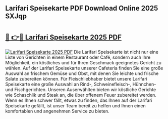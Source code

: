 ## Larifari Speisekarte PDF Download Online 2025 SXJqp

# <h2><a href="http://gc5hm5p.nevu.top/?p=Larifari+Speisekarte">🔗 👉🔴 Larifari Speisekarte 2025 PDF</a></h2>

[![Larifari Speisekarte 2025 PDF](https://i.imgur.com/dBaPXMq.png)](http://gc5hm5p.nevu.top/?p=Larifari+Speisekarte)
Die Larifari Speisekarte ist nicht nur eine Liste von Gerichten in einem Restaurant oder Café, sondern auch Ihre Möglichkeit, ein köstliches und für Ihren Geschmack geeignetes Gericht zu wählen. Auf der Larifari Speisekarte unserer Cafeteria finden Sie eine große Auswahl an frischem Gemüse und Obst, mit denen Sie leichte und frische Salate zubereiten können. Für Fleischliebhaber bietet unsere Larifari Speisekarte eine große Auswahl an Rind-, Schweinefleisch-, Hühnchen- und Fischgerichten. Unseren Auserwählten bieten wir köstliche Gerichte wie Schaschlik und Steak an, die über offenem Feuer zubereitet werden. Wenn es Ihnen schwer fällt, etwas zu finden, das Ihnen auf der Larifari Speisekarte gefällt, ist unser Team bereit zu helfen und Ihnen einen komfortablen und angenehmen Service zu bieten.
